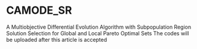 # CAMODE_SR
A Multiobjective Differential Evolution Algorithm with Subpopulation Region Solution Selection for Global and Local Pareto Optimal Sets
The codes will be uploaded after this article is accepted
